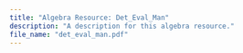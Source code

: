 ```yaml
---
title: "Algebra Resource: Det_Eval_Man"
description: "A description for this algebra resource."
file_name: "det_eval_man.pdf"
---
```

